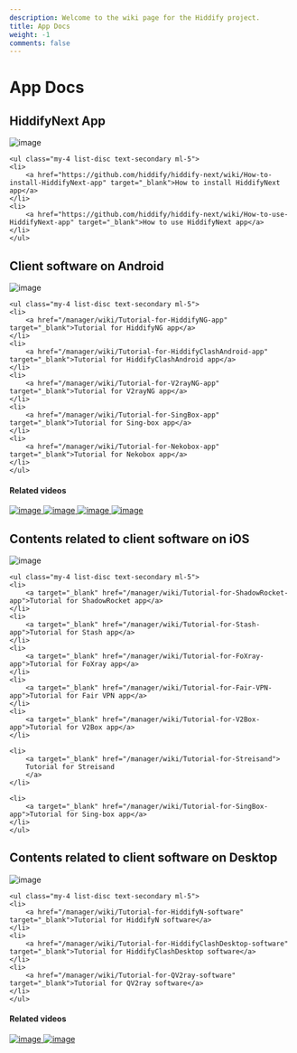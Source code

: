 ```yaml
---
description: Welcome to the wiki page for the Hiddify project.
title: App Docs
weight: -1
comments: false
---
```


# App Docs

    

## HiddifyNext App
<div class="absolute -z-40 h-full max-h-[800px] w-full max-w-[700px] bg-blue-200 opacity-30 mix-blend-multiply blur-3xl filter md:left-0 md:animate-blob"></div>
<div class="animation-delay-2000 animat absolute -z-40 h-full max-h-[800px] w-full max-w-[700px] bg-indigo-300 opacity-30 mix-blend-multiply blur-3xl filter md:right-[5%] md:animate-blob"></div>

<div class="card-item mt-4 flex gap-16 rounded-xl border border-white bg-[rgba(255,255,255,0.5)] p-8 backdrop-blur-xl backdrop-filter max-w-[800px] max-h-[451] w-full h-full relative mx-auto my-20 flex-col lg:flex-row">
<div class="max-w-[552px]">
    <img src="/assets/image-197.png" alt="image" class="rounded-xl">

    

    <ul class="my-4 list-disc text-secondary ml-5">
    <li>
        <a href="https://github.com/hiddify/hiddify-next/wiki/How-to-install-HiddifyNext-app" target="_blank">How to install HiddifyNext app</a>
    </li>
    <li>
        <a href="https://github.com/hiddify/hiddify-next/wiki/How-to-use-HiddifyNext-app" target="_blank">How to use HiddifyNext app</a>
    </li>
    </ul>
</div>
</div>

## Client software on Android
<div class="card-item mt-4 flex gap-16 rounded-xl border border-white bg-[rgba(255,255,255,0.5)] p-8 backdrop-blur-xl backdrop-filter max-w-[800px] max-h-[451] w-full h-full relative mx-auto my-20 flex-col lg:flex-row">
<div class="max-w-[552px]">
    <img src="/assets/image-196.png" alt="image" class="rounded-xl">

    

    <ul class="my-4 list-disc text-secondary ml-5">
    <li>
        <a href="/manager/wiki/Tutorial-for-HiddifyNG-app" target="_blank">Tutorial for HiddifyNG app</a>
    </li>
    <li>
        <a href="/manager/wiki/Tutorial-for-HiddifyClashAndroid-app" target="_blank">Tutorial for HiddifyClashAndroid app</a>
    </li>
    <li>
        <a href="/manager/wiki/Tutorial-for-V2rayNG-app" target="_blank">Tutorial for V2rayNG app</a>
    </li>
    <li>
        <a href="/manager/wiki/Tutorial-for-SingBox-app" target="_blank">Tutorial for Sing-box app</a>
    </li>
    <li>
        <a href="/manager/wiki/Tutorial-for-Nekobox-app" target="_blank">Tutorial for Nekobox app</a>
    </li>
    </ul>
</div>

<div class="lg:border-l lg:border-white lg:p-4 lg:ml-auto overflow-y-scroll">
<h4 class="text-md">Related videos</h4>    
    <div class="flex gap-4 mt-4 flex-col lg:ml-2">
    <a href="https://www.youtube.com/watch?v=hVcWJ8Qg1GQ" target="_blank">
        <img src="/assets/235705873-4f6730b7-a23a-4717-95c3-a5a667db1c59.png" alt="image" class="rounded-xl w-[184px] h-[103px]">
    </a>
    <a href="https://www.youtube.com/watch?v=mUTfYd1_UCM" target="_blank">
        <img src="/assets/235706386-047d5713-2b07-4aa6-bb6b-6464bdc105ef.png" alt="image" class="rounded-xl w-[184px] h-[103px]">
    </a>
    <a href="https://www.youtube.com/watch?v=5AQgbCwHujk" target="_blank">
        <img src="/assets/235707818-ea5ad5dc-8492-4338-8ec0-fc14993fbaaa.png" alt="image" class="rounded-xl w-[184px] h-[103px]">
    </a>
    <a href="https://www.youtube.com/watch?v=Ml7XeYp70mM" target="_blank">
        <img src="/assets/235707725-a6d73e32-178b-4163-9fe8-8aab4e4458fe.png" alt="image" class="rounded-xl w-[184px] h-[103px]">
    </a>
    </div>
</div>
</div>

<div class="absolute -z-40 h-full max-h-[800px] w-full max-w-[700px] bg-purple-200 opacity-30 mix-blend-multiply blur-3xl filter md:left-0 md:animate-blob"></div>
<div class="animation-delay-2000 animat absolute -z-40 h-full max-h-[800px] w-full max-w-[700px] bg-pink-300 opacity-30 mix-blend-multiply blur-3xl filter md:left-[10%] md:animate-blob"></div>
<div class="absolute -z-40 h-full max-h-[800px] w-full max-w-[700px] bg-purple-200 opacity-30 mix-blend-multiply blur-3xl filter md:left-[30%] md:animate-blob"></div>
<div class="absolute -z-40 h-full max-h-[800px] w-full max-w-[700px] bg-purple-200 opacity-30 mix-blend-multiply blur-3xl filter md:left-[40%] md:animate-blob"></div>





## Contents related to client software on iOS
<div class="card-item mt-4 flex gap-16 rounded-xl border border-white bg-[rgba(255,255,255,0.5)] p-8 backdrop-blur-xl backdrop-filter max-w-[800px] max-h-[451] w-full h-full relative mx-auto my-20 flex-col lg:flex-row">
<div class="max-w-[552px]">
    <img src="/assets/image-199.png" alt="image" class="rounded-xl">

    

    <ul class="my-4 list-disc text-secondary ml-5">
    <li>
        <a target="_blank" href="/manager/wiki/Tutorial-for-ShadowRocket-app">Tutorial for ShadowRocket app</a>
    </li>
    <li>
        <a target="_blank" href="/manager/wiki/Tutorial-for-Stash-app">Tutorial for Stash app</a>
    </li>
    <li>
        <a target="_blank" href="/manager/wiki/Tutorial-for-FoXray-app">Tutorial for FoXray app</a>
    </li>
    <li>
        <a target="_blank" href="/manager/wiki/Tutorial-for-Fair-VPN-app">Tutorial for Fair VPN app</a>
    </li>
    <li>
        <a target="_blank" href="/manager/wiki/Tutorial-for-V2Box-app">Tutorial for V2Box app</a>
    </li>

    <li>
        <a target="_blank" href="/manager/wiki/Tutorial-for-Streisand">
        Tutorial for Streisand
        </a>
    </li>

    <li>
        <a target="_blank" href="/manager/wiki/Tutorial-for-SingBox-app">Tutorial for Sing-box app</a>
    </li>
    </ul>
</div>
</div>


## Contents related to client software on Desktop
<div class="card-item mt-4 flex gap-16 rounded-xl border border-white bg-[rgba(255,255,255,0.5)] p-8 backdrop-blur-xl backdrop-filter max-w-[800px] max-h-[451] w-full h-full relative mx-auto my-20 flex-col lg:flex-row">
<div class="max-w-[552px]">
    <img src="/assets/image-200.png" alt="image" class="rounded-xl">

    

    <ul class="my-4 list-disc text-secondary ml-5">
    <li>
        <a href="/manager/wiki/Tutorial-for-HiddifyN-software" target="_blank">Tutorial for HiddifyN software</a>
    </li>
    <li>
        <a href="/manager/wiki/Tutorial-for-HiddifyClashDesktop-software" target="_blank">Tutorial for HiddifyClashDesktop software</a>
    </li>
    <li>
        <a href="/manager/wiki/Tutorial-for-QV2ray-software" target="_blank">Tutorial for QV2ray software</a>
    </li>
    </ul>
</div>


<div class="lg:border-l lg:border-white lg:p-4 lg:ml-auto">
<h4 class="text-md">Related videos</h4>    
    <div class="flex gap-4 mt-4 flex-col lg:ml-2">
    <a href="https://www.youtube.com/watch?v=Jnnx1VWMlEs" target="_blank">
        <img src="/assets/248152327-846063e3-1827-41bb-b946-8d2687ab5543.png" alt="image" class="rounded-xl w-[184px] h-[103px]">
    </a>
    <a href="https://www.youtube.com/watch?v=L1VxAcG_7jg" target="_blank">
        <img src="/assets/248152095-f107a096-8abe-4f30-a8a6-b2413803dc86.png" alt="image" class="rounded-xl w-[184px] h-[103px]">
    </a>
    </div>
</div>
</div>




<script>
    function toggleShow() {
    var mobileHeader = document.getElementById("mobile-header");
    var showIcon = document.getElementById("show-icon");
    var hideIcon = document.getElementById("hide-icon");

    if (mobileHeader.classList.contains("hidden")) {
        mobileHeader.classList.remove("hidden");
        showIcon.classList.add("hidden");
        hideIcon.classList.remove("hidden");
    } else {
        mobileHeader.classList.add("hidden");
        showIcon.classList.remove("hidden");
        hideIcon.classList.add("hidden");
    }
    }

    var cardItems = document.querySelectorAll(".card-item");
    cardItems.forEach(function (item) {
    var show_more = item.querySelector("button");
    var contents = item.querySelector(".hidden");
    var read_more_par = item.querySelector(".read-more-par");

    if (show_more) {
        show_more.addEventListener("click", function () {
        contents.outerHTML = contents.innerHTML;
        read_more_par.outerHTML = "";
        });
    }
    });
</script>


